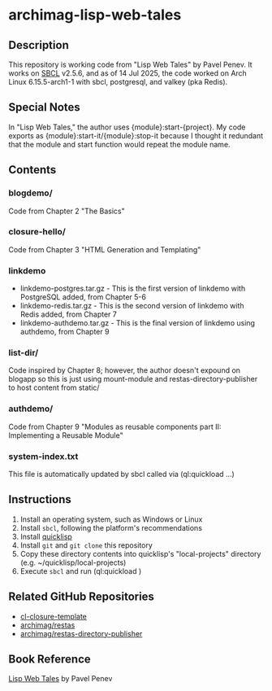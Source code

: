 # archimag-lisp-web-tales

## Description

This repository is working code from "Lisp Web Tales" by Pavel Penev.
It works on [SBCL](http://sbcl.org/) v2.5.6, and as of 14 Jul 2025, the code
worked on Arch Linux 6.15.5-arch1-1 with sbcl, postgresql, and valkey (pka Redis).

## Special Notes

In "Lisp Web Tales," the author uses {module}:start-{project}. My code exports as
{module}:start-it/{module}:stop-it because I thought it redundant that the module and start function
would repeat the module name.

## Contents

### blogdemo/

Code from Chapter 2 "The Basics"

### closure-hello/

Code from Chapter 3 "HTML Generation and Templating"

### linkdemo

* linkdemo-postgres.tar.gz - This is the first version of linkdemo with PostgreSQL added, from Chapter 5-6
* linkdemo-redis.tar.gz    - This is the second version of linkdemo with Redis added, from Chapter 7
* linkdemo-authdemo.tar.gz - This is the final version of linkdemo using authdemo, from Chapter 9

### list-dir/

Code inspired by Chapter 8; however, the author doesn't expound on blogapp so this is just
using mount-module and restas-directory-publisher to host content from static/

### authdemo/

Code from Chapter 9 "Modules as reusable components part II: Implementing a Reusable Module"

### system-index.txt

This file is automatically updated by sbcl called via (ql:quickload ...)


## Instructions

1. Install an operating system, such as Windows or Linux
2. Install ```sbcl```, following the platform's recommendations
3. Install [quicklisp](https://www.quicklisp.org/beta/#installation)
4. Install ```git``` and ```git clone``` this repository
5. Copy these directory contents into quicklisp's "local-projects" directory (e.g. ~/quicklisp/local-projects)
6. Execute ```sbcl``` and run (ql:quickload <module-dir>)

## Related GitHub Repositories

* [cl-closure-template](https://github.com/archimag/cl-closure-template)
* [archimag/restas](https://github.com/archimag/restas)
* [archimag/restas-directory-publisher](https://github.com/archimag/restas-directory-publisher)

## Book Reference

[Lisp Web Tales](http://learnpub.com/lispwebtales) by Pavel Penev